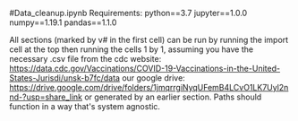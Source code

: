 #Data_cleanup.ipynb
Requirements:
python==3.7
jupyter==1.0.0
numpy==1.19.1
pandas==1.1.0

All sections (marked by v# in the first cell) can be run by running the import cell at the top then running the cells 1 by 1, assuming you have the necessary .csv file from the cdc website:
https://data.cdc.gov/Vaccinations/COVID-19-Vaccinations-in-the-United-States-Jurisdi/unsk-b7fc/data
our google drive:
https://drive.google.com/drive/folders/1jmqrrgiNyqUFemB4LCvO1LK7Uyl2nnd-?usp=share_link
or generated by an earlier section.
Paths should function in a way that's system agnostic.
